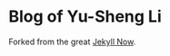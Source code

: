 # Blog of Yu-Sheng Li

Forked from the great [Jekyll Now](https://github.com/barryclark/jekyll-now).
